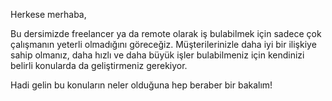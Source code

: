 Herkese merhaba,

Bu dersimizde freelancer ya da remote olarak iş bulabilmek için sadece çok çalışmanın yeterli olmadığını göreceğiz. Müşterilerinizle daha iyi bir ilişkiye sahip olmanız, daha hızlı ve daha büyük işler bulabilmeniz için kendinizi belirli konularda da geliştirmeniz gerekiyor. 

Hadi gelin bu konuların neler olduğuna hep beraber bir bakalım!
